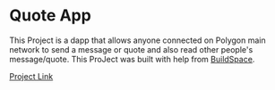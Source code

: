 # Quote App

This Project is a dapp that allows anyone connected on Polygon main network to send a message or quote and also read other people's message/quote.
This ProJect was built with help from [BuildSpace](https://buildspace.so).

[Project Link](https://quote-app.emmanuelbragg.repl.co/)
